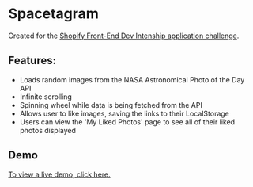 # Spacetagram

Created for the [Shopify Front-End Dev Intenship application challenge](https://docs.google.com/document/d/13zXpyrC2yGxoLXKktxw2VJG2Jw8SdUfliLM-bYQLjqE/edit#).

## Features:

- Loads random images from the NASA Astronomical Photo of the Day API
- Infinite scrolling
- Spinning wheel while data is being fetched from the API
- Allows user to like images, saving the links to their LocalStorage
- Users can view the 'My Liked Photos' page to see all of their liked photos displayed

## Demo

[To view a live demo, click here.](https://shopify-spacetagram.vercel.app/)

